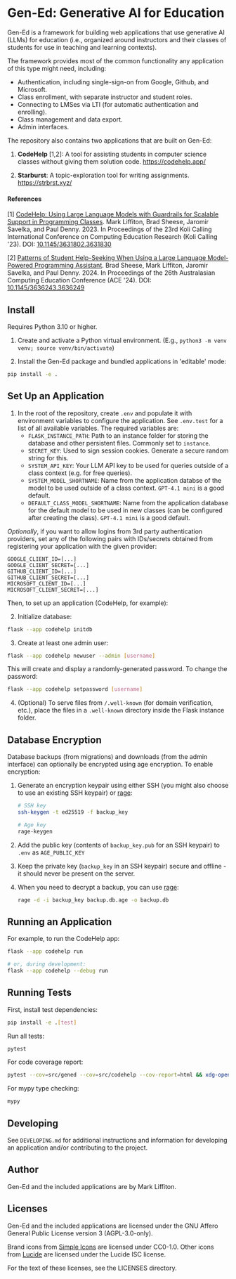 Gen-Ed: Generative AI for Education
===================================

Gen-Ed is a framework for building web applications that use generative AI
(LLMs) for education (i.e., organized around instructors and their classes of
students for use in teaching and learning contexts).

The framework provides most of the common functionality any application of this
type might need, including:

- Authentication, including single-sign-on from Google, Github, and Microsoft.
- Class enrollment, with separate instructor and student roles.
- Connecting to LMSes via LTI (for automatic authentication and enrolling).
- Class management and data export.
- Admin interfaces.

The repository also contains two applications that are built on Gen-Ed:

1. **CodeHelp** [1,2]: A tool for assisting students in computer science
   classes without giving them solution code. <https://codehelp.app/>

2. **Starburst**: A topic-exploration tool for writing assignments.
   <https://strbrst.xyz/>

#### References

[1] [CodeHelp: Using Large Language Models with Guardrails for Scalable Support
in Programming Classes](https://arxiv.org/abs/2308.06921). Mark Liffiton, Brad
Sheese, Jaromir Savelka, and Paul Denny. 2023. In Proceedings of the 23rd Koli
Calling International Conference on Computing Education Research (Koli Calling
'23).  DOI: [10.1145/3631802.3631830](https://doi.org/10.1145/3631802.3631830)

[2] [Patterns of Student Help-Seeking When Using a Large Language Model-Powered
Programming Assistant](https://arxiv.org/abs/2310.16984). Brad Sheese, Mark
Liffiton, Jaromir Savelka, and Paul Denny. 2024. In Proceedings of the 26th
Australasian Computing Education Conference (ACE '24).  DOI:
[10.1145/3636243.3636249](https://doi.org/10.1145/3636243.3636249)


Install
-------

Requires Python 3.10 or higher.

1. Create and activate a Python virtual environment.
   (E.g., `python3 -m venv venv; source venv/bin/activate`)

2. Install the Gen-Ed package and bundled applications in 'editable' mode:

```sh
pip install -e .
```


Set Up an Application
---------------------

1. In the root of the repository, create `.env` and populate it with
   environment variables to configure the application.  See `.env.test` for a
   list of all available variables.  The required variables are:
   - `FLASK_INSTANCE_PATH`: Path to an instance folder for storing the database
     and other persistent files.  Commonly set to `instance`.
   - `SECRET_KEY`: Used to sign session cookies.  Generate a secure random
     string for this.
   - `SYSTEM_API_KEY`: Your LLM API key to be used for queries outside of a
     class context (e.g. for free queries).
   - `SYSTEM_MODEL_SHORTNAME`: Name from the application databse of the model
     to be used outside of a class context.  `GPT-4.1 mini` is a good default.
   - `DEFAULT_CLASS_MODEL_SHORTNAME`: Name from the application database for
     the default model to be used in new classes (can be configured after
     creating the class).  `GPT-4.1 mini` is a good default.

*Optionally*, if you want to allow logins from 3rd party authentication
providers, set any of the following pairs with IDs/secrets obtained from
registering your application with the given provider:

```
GOOGLE_CLIENT_ID=[...]
GOOGLE_CLIENT_SECRET=[...]
GITHUB_CLIENT_ID=[...]
GITHUB_CLIENT_SECRET=[...]
MICROSOFT_CLIENT_ID=[...]
MICROSOFT_CLIENT_SECRET=[...]
```

Then, to set up an application (CodeHelp, for example):

2. Initialize database:

```sh
flask --app codehelp initdb
```

3. Create at least one admin user:

```sh
flask --app codehelp newuser --admin [username]
```

This will create and display a randomly-generated password.
To change the password:

```sh
flask --app codehelp setpassword [username]
```

4. (Optional) To serve files from `/.well-known` (for domain verification,
   etc.), place the files in a `.well-known` directory inside the Flask
   instance folder.


Database Encryption
-------------------

Database backups (from migrations) and downloads (from the admin interface) can
optionally be encrypted using age encryption. To enable encryption:

1. Generate an encryption keypair using either SSH (you might also choose to
   use an existing SSH keypair) or [rage](https://github.com/str4d/rage):
   ```sh
   # SSH key
   ssh-keygen -t ed25519 -f backup_key

   # Age key
   rage-keygen
   ```

2. Add the public key (contents of `backup_key.pub` for an SSH keypair) to
   `.env` as `AGE_PUBLIC_KEY`

3. Keep the private key (`backup_key` in an SSH keypair) secure and offline -
   it should never be present on the server.

4. When you need to decrypt a backup, you can use
   [rage](https://github.com/str4d/rage):
   ```sh
   rage -d -i backup_key backup.db.age -o backup.db
   ```


Running an Application
----------------------

For example, to run the CodeHelp app:

```sh
flask --app codehelp run

# or, during development:
flask --app codehelp --debug run
```


Running Tests
-------------

First, install test dependencies:

```sh
pip install -e .[test]
```

Run all tests:

```sh
pytest
```

For code coverage report:

```sh
pytest --cov=src/gened --cov=src/codehelp --cov-report=html && xdg-open htmlcov/index.html
```

For mypy type checking:

```sh
mypy
```


Developing
----------

See `DEVELOPING.md` for additional instructions and information for developing
an application and/or contributing to the project.


Author
------

Gen-Ed and the included applications are by Mark Liffiton.


Licenses
--------

Gen-Ed and the included applications are licensed under the GNU Affero General
Public License version 3 (AGPL-3.0-only).

Brand icons from [Simple Icons](https://simpleicons.org/) are licensed under
CC0-1.0.  Other icons from [Lucide](https://lucide.dev/) are licensed under the
Lucide ISC license.

For the text of these licenses, see the LICENSES directory.

